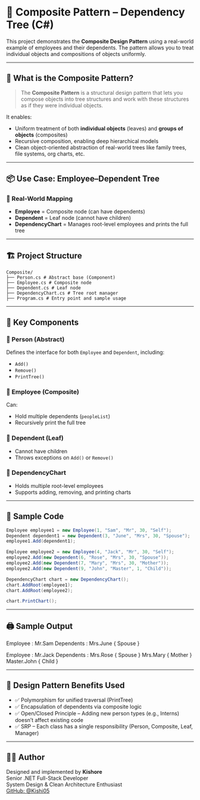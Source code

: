 ﻿# 👥 Composite Pattern – Dependency Tree (C#)

This project demonstrates the **Composite Design Pattern** using a real-world example of employees and their dependents. The pattern allows you to treat individual objects and compositions of objects uniformly.

---

## 🧠 What is the Composite Pattern?

> The **Composite Pattern** is a structural design pattern that lets you compose objects into tree structures and work with these structures as if they were individual objects.

It enables:

- Uniform treatment of both **individual objects** (leaves) and **groups of objects** (composites)
- Recursive composition, enabling deep hierarchical models
- Clean object-oriented abstraction of real-world trees like family trees, file systems, org charts, etc.

---

## 📦 Use Case: Employee–Dependent Tree

### 🔹 Real-World Mapping

- **Employee** = Composite node (can have dependents)
- **Dependent** = Leaf node (cannot have children)
- **DependencyChart** = Manages root-level employees and prints the full tree

---

## 🏗️ Project Structure

```
Composite/
├── Person.cs # Abstract base (Component)
├── Employee.cs # Composite node
├── Dependent.cs # Leaf node
├── DependencyChart.cs # Tree root manager
├── Program.cs # Entry point and sample usage
```

---

## 🧩 Key Components

### 🔸 Person (Abstract)
Defines the interface for both `Employee` and `Dependent`, including:
- `Add()`
- `Remove()`
- `PrintTree()`

### 🔸 Employee (Composite)
Can:
- Hold multiple dependents (`peopleList`)
- Recursively print the full tree

### 🔸 Dependent (Leaf)
- Cannot have children
- Throws exceptions on `Add()` or `Remove()`

### 🔸 DependencyChart
- Holds multiple root-level employees
- Supports adding, removing, and printing charts

---

## 🔄 Sample Code

```csharp
Employee employee1 = new Employee(1, "Sam", "Mr", 30, "Self");
Dependent dependent1 = new Dependent(3, "June", "Mrs", 30, "Spouse");
employee1.Add(dependent1);

Employee employee2 = new Employee(4, "Jack", "Mr", 30, "Self");
employee2.Add(new Dependent(6, "Rose", "Mrs", 30, "Spouse"));
employee2.Add(new Dependent(7, "Mary", "Mrs", 30, "Mother"));
employee2.Add(new Dependent(9, "John", "Master", 1, "Child"));

DependencyChart chart = new DependencyChart();
chart.AddRoot(employee1);
chart.AddRoot(employee2);

chart.PrintChart();
```

---

## 🖨️ Sample Output

Employee : Mr.Sam
Dependents :
	Mrs.June { Spouse }

Employee : Mr.Jack
Dependents :
	Mrs.Rose { Spouse }
	Mrs.Mary { Mother }
	Master.John { Child }

---

## 📌 Design Pattern Benefits Used

- ✅ Polymorphism for unified traversal (PrintTree)
- ✅ Encapsulation of dependents via composite logic
- ✅ Open/Closed Principle – Adding new person types (e.g., Interns) doesn’t affect existing code
- ✅ SRP – Each class has a single responsibility (Person, Composite, Leaf, Manager)

---

## 👨‍💻 Author

Designed and implemented by **Kishore**  
Senior .NET Full-Stack Developer  
System Design & Clean Architecture Enthusiast  
[GitHub: @Kishi05](https://github.com/Kishi05)